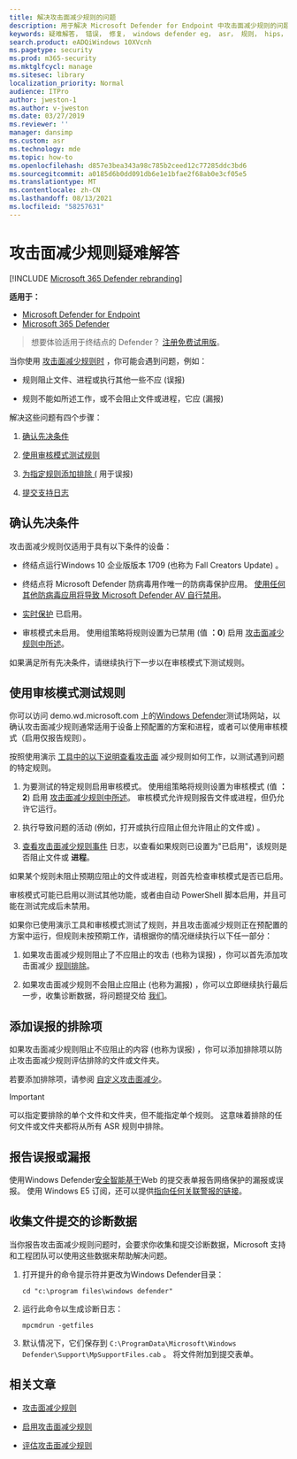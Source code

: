 ```yaml
---
title: 解决攻击面减少规则的问题
description: 用于解决 Microsoft Defender for Endpoint 中攻击面减少规则的问题的资源和示例代码。
keywords: 疑难解答， 错误， 修复， windows defender eg， asr， 规则， hips， 疑难解答， 审核， 排除， 误报， 损坏， 阻止， Microsoft Defender for Endpoint
search.product: eADQiWindows 10XVcnh
ms.pagetype: security
ms.prod: m365-security
ms.mktglfcycl: manage
ms.sitesec: library
localization_priority: Normal
audience: ITPro
author: jweston-1
ms.author: v-jweston
ms.date: 03/27/2019
ms.reviewer: ''
manager: dansimp
ms.custom: asr
ms.technology: mde
ms.topic: how-to
ms.openlocfilehash: d857e3bea343a98c785b2ceed12c77285ddc3bd6
ms.sourcegitcommit: a0185d6b0dd091db6e1e1bfae2f68ab0e3cf05e5
ms.translationtype: MT
ms.contentlocale: zh-CN
ms.lasthandoff: 08/13/2021
ms.locfileid: "58257631"
---
```

# <a name="troubleshoot-attack-surface-reduction-rules"></a>攻击面减少规则疑难解答

[!INCLUDE [Microsoft 365 Defender rebranding](../../includes/microsoft-defender.md)]


**适用于：**
- [Microsoft Defender for Endpoint](https://go.microsoft.com/fwlink/p/?linkid=2154037)
- [Microsoft 365 Defender](https://go.microsoft.com/fwlink/?linkid=2118804)

> 想要体验适用于终结点的 Defender？ [注册免费试用版](https://signup.microsoft.com/create-account/signup?products=7f379fee-c4f9-4278-b0a1-e4c8c2fcdf7e&ru=https://aka.ms/MDEp2OpenTrial?ocid=docs-wdatp-pullalerts-abovefoldlink)。


当你使用 [攻击面减少规则时](attack-surface-reduction.md) ，你可能会遇到问题，例如：

- 规则阻止文件、进程或执行其他一些不应 (误报) 

- 规则不能如所述工作，或不会阻止文件或进程，它应 (漏报) 

解决这些问题有四个步骤：

1. [确认先决条件](#confirm-prerequisites)

2. [使用审核模式测试规则](#use-audit-mode-to-test-the-rule)

3. [为指定规则添加排除 (](#add-exclusions-for-a-false-positive) 用于误报) 

4. [提交支持日志](#collect-diagnostic-data-for-file-submissions)

## <a name="confirm-prerequisites"></a>确认先决条件

攻击面减少规则仅适用于具有以下条件的设备：

- 终结点运行Windows 10 企业版版本 1709 (也称为 Fall Creators Update) 。

- 终结点将 Microsoft Defender 防病毒用作唯一的防病毒保护应用。 [使用任何其他防病毒应用将导致 Microsoft Defender AV 自行禁用](/windows/security/threat-protection/microsoft-defender-antivirus/microsoft-defender-antivirus-compatibility)。

- [实时保护](/windows/security/threat-protection/microsoft-defender-antivirus/configure-real-time-protection-microsoft-defender-antivirus) 已启用。

- 审核模式未启用。 使用组策略将规则设置为已禁用 (值 **：0**) 启用 [攻击面减少规则中所述](enable-attack-surface-reduction.md)。

如果满足所有先决条件，请继续执行下一步以在审核模式下测试规则。

## <a name="use-audit-mode-to-test-the-rule"></a>使用审核模式测试规则

你可以访问 demo.wd.microsoft.com 上的[Windows Defender](https://demo.wd.microsoft.com?ocid=cx-wddocs-testground)测试场网站，以确认攻击面减少规则通常适用于设备上预配置的方案和进程，或者可以使用审核模式（启用仅报告规则）。

按照使用演示 [工具中的以下说明查看攻击面](evaluate-attack-surface-reduction.md) 减少规则如何工作，以测试遇到问题的特定规则。

1. 为要测试的特定规则启用审核模式。 使用组策略将规则设置为审核模式 (值 **：2**) 启用 [攻击面减少规则中所述](enable-attack-surface-reduction.md)。 审核模式允许规则报告文件或进程，但仍允许它运行。

2. 执行导致问题的活动 (例如，打开或执行应阻止但允许阻止的文件或) 。

3. [查看攻击面减少规则事件](attack-surface-reduction.md) 日志，以查看如果规则已设置为"已启用"，该规则是否阻止文件或 **进程**。

如果某个规则未阻止预期应阻止的文件或进程，则首先检查审核模式是否已启用。

审核模式可能已启用以测试其他功能，或者由自动 PowerShell 脚本启用，并且可能在测试完成后未禁用。

如果你已使用演示工具和审核模式测试了规则，并且攻击面减少规则正在预配置的方案中运行，但规则未按预期工作，请根据你的情况继续执行以下任一部分：

1. 如果攻击面减少规则阻止了不应阻止的攻击 (也称为误报) ，你可以首先添加攻击面减少 [规则排除](#add-exclusions-for-a-false-positive)。

2. 如果攻击面减少规则不会阻止应阻止 (也称为漏报) ，你可以立即继续执行最后一步，收集诊断数据，将问题提交给 [我们](#collect-diagnostic-data-for-file-submissions)。

## <a name="add-exclusions-for-a-false-positive"></a>添加误报的排除项

如果攻击面减少规则阻止不应阻止的内容 (也称为误报) ，你可以添加排除项以防止攻击面减少规则评估排除的文件或文件夹。

若要添加排除项，请参阅 [自定义攻击面减少](customize-attack-surface-reduction.md)。

>[!IMPORTANT]
>可以指定要排除的单个文件和文件夹，但不能指定单个规则。
>这意味着排除的任何文件或文件夹都将从所有 ASR 规则中排除。

## <a name="report-a-false-positive-or-false-negative"></a>报告误报或漏报

使用Windows Defender[安全智能基于](https://www.microsoft.com/wdsi/filesubmission)Web 的提交表单报告网络保护的漏报或误报。 使用 Windows E5 订阅，还可以提供[指向任何关联警报的链接](alerts-queue.md)。

## <a name="collect-diagnostic-data-for-file-submissions"></a>收集文件提交的诊断数据

当你报告攻击面减少规则问题时，会要求你收集和提交诊断数据，Microsoft 支持和工程团队可以使用这些数据来帮助解决问题。

1. 打开提升的命令提示符并更改为Windows Defender目录：

   ```console
   cd "c:\program files\windows defender"
   ```

2. 运行此命令以生成诊断日志：

   ```console
   mpcmdrun -getfiles
   ```

3. 默认情况下，它们保存到 `C:\ProgramData\Microsoft\Windows Defender\Support\MpSupportFiles.cab` 。 将文件附加到提交表单。

## <a name="related-articles"></a>相关文章

- [攻击面减少规则](attack-surface-reduction.md)

- [启用攻击面减少规则](enable-attack-surface-reduction.md)

- [评估攻击面减少规则](evaluate-attack-surface-reduction.md)
